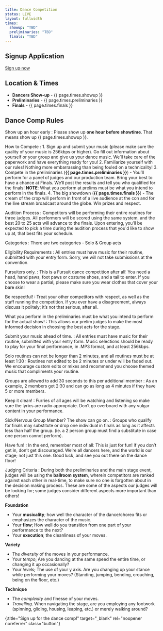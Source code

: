 ```yaml
---
title: Dance Competition
status: LIVE
layout: fullwidth
times: 
  showup: "TBD"
  preliminaries: "TBD"
  finals: "TBD"
---
```


<div class="one-full bg-one">
<div class="page-wrapper">

## Signup Application

[Sign up now][reglink]

</div>
</div>



<div class="one-full bg-two hide">
<div class="page-wrapper">

## Location &amp; Times

- **Dancers Show-up** - {{ page.times.showup }}
- **Preliminaries** - {{ page.times.preliminaries }}
- **Finals** - {{ page.times.finals }}

</div>
</div>



<div class="one-full bg-four">
<div class="page-wrapper">

## Dance Comp Rules

<div class="accordion-list">

Show up an hour early
: Please show up **one hour before showtime**. That means show up {{ page.times.showup }}.

How to Compete
: 1. Sign up and submit your music (please make sure the quality of your music is 256kbps or higher).  Go fill out information about yourself or your group and give us your dance music.  We’ll take care of the paperwork and have everything ready for you!
  2. Familiarize yourself with our rules! Nothing more embarrassing than being fouled on a technicality!
  3. Compete in the preliminaries (**{{ page.times.preliminaries }}**) - You’ll perform for a panel of judges and our production team. Bring your best to have a chance at Finals.  We’ll post the results and tell you who qualified for the finals!
     **NOTE**: What you perform at prelims must be what you intend to perform in the finals.
  4. The big showdown (**{{ page.times.finals }}**) - The cream of the crop will perform in front of a live audience at the con and for the live stream broadcast around the globe.  Win prizes and respect.

Audition Process
: Competitors will be performing their entire routines for three judges.
  All performers will be scored using the same system, and the best 20 to 25 acts will advance to the finals.
  Upon entering, you'll be expected to pick a time during the audition process that you'd like to show up at, that best fits your schedule.

Categories
: There are two categories - Solo &amp; Group acts

Eligibility Requirements
: All entries must have music for their routine, submitted with your entry form.
  Sorry, we will not take submissions at the convention.

Fursuiters only.
: This is a Fursuit dance competition after all!
  You need a head, hand paws, foot paws or costume shoes, and a tail to enter.
  If you choose to wear a partial, please make sure you wear clothes that cover your bare skin!

Be respectful!
: Treat your other competitors with respect, as well as the staff running the competition. If you ever have a disagreement, always discuss it politely; it’s not that serious, after all.

What you perform in the preliminaries must be what you intend to perform for the actual show!
: This allows our prelim judges to make the most informed decision in choosing the best acts for the stage.

Submit your music ahead of time.
: All entries must have music for their routine, submitted with your entry form. Music selections should be ready to play for your final performance, in .MP3 format, and at least 256kbps.

Solo routines can not be longer than 2 minutes, and all routines must be at least 1:30
: Routines not edited to be 2 minutes or under will be faded out. We encourage custom edits or mixes and recommend you choose themed music that compliments your routine.

Groups are allowed to add 30 seconds to this per additional member
: As an example, 2 members get 2:30 and can go as long as 4 minutes if they have 5 or more members.

Keep it clean!
: Furries of all ages will be watching and listening so make sure the lyrics are radio appropriate. 
  Don’t go overboard with any vulgar content in your performance.

Sick/Nervous Group Member? The show can go on.
: Groups who qualify for finals may substitute or drop one individual in finals as long as it affects less than half the group.  (ie. a 2 person group must find a substitute in case one person cannot perform).

Have fun!
: In the end, remember most of all: This is just for fun! If you don’t get in, don’t get discouraged. We’re all dancers here, and the world is our stage; not just this one. Good luck, and see you out there on the dance floor!

Judging Criteria
: During both the preliminaries and the main stage event, judges will be using the **ballroom system**, wherein competitors are ranked against each other in real-time, to make sure no one is forgotten about in the decision making process.
  These are some of the aspects our judges will be looking for; some judges consider different aspects more important than others!
  
  **Foundation**
  - Your **musicality**; how well the character of the dance/choreo fits or emphasizes the character of the music.
  - Your **flow**; How well do you transition from one part of your performance to the next?
  - Your **execution**; the cleanliness of your moves.
  
  **Variety**
  - The *diversity* of the moves in your performance.
  - Your *tempo*; Are you dancing at the same speed the entire time, or changing it up occasionally?
  - Your *levels*; The use of your y axis. Are you changing up your stance while performing your moves? (Standing, jumping, bending, crouching, being on the floor, etc.)
  
  **Technique**
  - The *complexity* and finesse of your moves.
  - *Travelling*. When navigating the stage, are you employing any footwork (spinning, gliding, housing, leaping, etc.) or merely walking around?

</div>


</div>
</div>


[reglink]: https://goo.gl/forms/bB4q0pOiQMujkmf63
{:title="Sign up for the dance comp!" target="_blank" rel="noopener noreferrer" class="button"}
